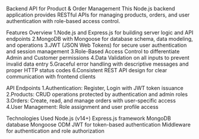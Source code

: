 Backend API for Product & Order Management
This Node.js backend application provides RESTful APIs for managing products, orders, and user authentication with role-based access control.

Features Overview
1.Node.js and Express.js for building server logic and API endpoints
2.MongoDB with Mongoose for database schema, data modeling, and operations
3.JWT (JSON Web Tokens) for secure user authentication and session management
3.Role-Based Access Control to differentiate Admin and Customer permissions
4.Data Validation on all inputs to prevent invalid data entry
5.Graceful error handling with descriptive messages and proper HTTP status codes
6.Consistent REST API design for clear communication with frontend clients

API Endpoints
1.Authentication: Register, Login with JWT token issuance
2.Products: CRUD operations protected by authentication and admin roles
3.Orders: Create, read, and manage orders with user-specific access
4.User Management: Role assignment and user profile access

Technologies Used
Node.js (v14+)
Express.js framework
MongoDB database
Mongoose ODM
JWT for token-based authentication
Middleware for authentication and role authorization
